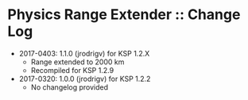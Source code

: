 # Physics Range Extender :: Change Log

* 2017-0403: 1.1.0 (jrodrigv) for KSP 1.2.X
	+ Range extended to 2000 km
	+ Recompiled for KSP 1.2.9
* 2017-0320: 1.0.0 (jrodrigv) for KSP 1.2.2
	+ No changelog provided
